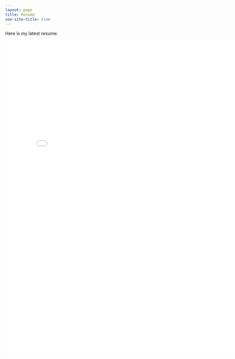 ```yaml
---
layout: page
title: Resume
use-site-title: true
---
```


<p>Here is my latest resume:</p>

<div style="text-align:center;">
  <embed src="/Pranjal_Rawat_Resume.pdf" type="application/pdf" width="800" height="1000">
</div>

